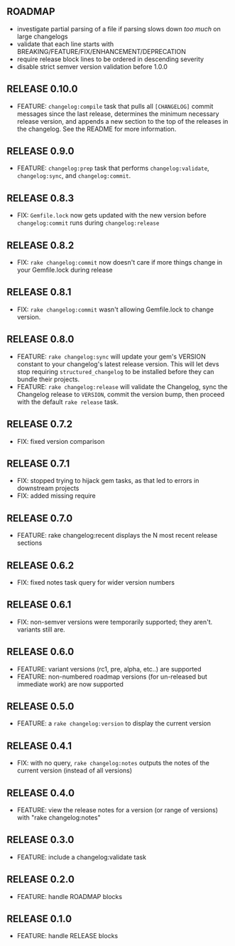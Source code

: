 ## ROADMAP

* investigate partial parsing of a file if parsing slows down *too much* on large changelogs
* validate that each line starts with BREAKING/FEATURE/FIX/ENHANCEMENT/DEPRECATION
* require release block lines to be ordered in descending severity
* disable strict semver version validation before 1.0.0

## RELEASE 0.10.0

* FEATURE: `changelog:compile` task that pulls all `[CHANGELOG]` commit messages since the last release, determines the minimum necessary release version, and appends a new section to the top of the releases in the changelog. See the README for more information.

## RELEASE 0.9.0

* FEATURE: `changelog:prep` task that performs `changelog:validate`, `changelog:sync`, and `changelog:commit`.

## RELEASE 0.8.3

* FIX: `Gemfile.lock` now gets updated with the new version before `changelog:commit` runs during `changelog:release`

## RELEASE 0.8.2

* FIX: `rake changelog:commit` now doesn't care if more things change in your Gemfile.lock during release

## RELEASE 0.8.1

* FIX: `rake changelog:commit` wasn't allowing Gemfile.lock to change version.

## RELEASE 0.8.0

* FEATURE: `rake changelog:sync` will update your gem's VERSION constant to your changelog's latest release version. This will let devs stop requiring `structured_changelog` to be installed before they can bundle their projects.
* FEATURE: `rake changelog:release` will validate the Changelog, sync the Changelog release to `VERSION`, commit the version bump, then proceed with the default `rake release` task.

## RELEASE 0.7.2

* FIX: fixed version comparison

## RELEASE 0.7.1

* FIX: stopped trying to hijack gem tasks, as that led to errors in downstream projects
* FIX: added missing require

## RELEASE 0.7.0

* FEATURE: rake changelog:recent displays the N most recent release sections

## RELEASE 0.6.2

* FIX: fixed notes task query for wider version numbers

## RELEASE 0.6.1

* FIX: non-semver versions were temporarily supported; they aren't. variants still are.

## RELEASE 0.6.0

* FEATURE: variant versions (rc1, pre, alpha, etc..) are supported
* FEATURE: non-numbered roadmap versions (for un-released but immediate work) are now supported

## RELEASE 0.5.0

* FEATURE: a `rake changelog:version` to display the current version

## RELEASE 0.4.1

* FIX: with no query, `rake changelog:notes` outputs the notes of the current version (instead of all versions)

## RELEASE 0.4.0

* FEATURE: view the release notes for a version (or range of versions) with "rake changelog:notes"

## RELEASE 0.3.0

* FEATURE: include a changelog:validate task

## RELEASE 0.2.0

* FEATURE: handle ROADMAP blocks

## RELEASE 0.1.0

* FEATURE: handle RELEASE blocks

